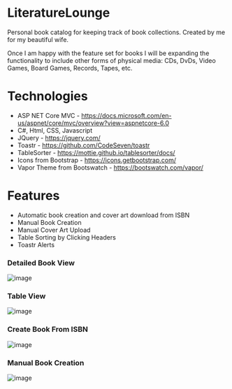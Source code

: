 # LiteratureLounge

Personal book catalog for keeping track of book collections. Created by me for my beautiful wife. 

Once I am happy with the feature set for books I will be expanding the functionality to include other forms of physical media: CDs, DvDs, Video Games, Board Games, Records, Tapes, etc. 

# Technologies

* ASP NET Core MVC - https://docs.microsoft.com/en-us/aspnet/core/mvc/overview?view=aspnetcore-6.0
* C#, Html, CSS, Javascript
* JQuery - https://jquery.com/
* Toastr - https://github.com/CodeSeven/toastr
* TableSorter - https://mottie.github.io/tablesorter/docs/
* Icons from Bootstrap - https://icons.getbootstrap.com/
* Vapor Theme from Bootswatch - https://bootswatch.com/vapor/

# Features

* Automatic book creation and cover art download from ISBN
* Manual Book Creation
* Manual Cover Art Upload
* Table Sorting by Clicking Headers
* Toastr Alerts

### Detailed Book View

![image](https://user-images.githubusercontent.com/12488613/185807251-5b971b40-ec10-4e82-b623-4430a5bcaabf.png)

### Table View

![image](https://user-images.githubusercontent.com/12488613/185807269-f87495dd-d449-4bcf-9492-274e00ea7a7a.png)

### Create Book From ISBN

![image](https://user-images.githubusercontent.com/12488613/185807352-95f0b20c-8dd1-4f84-a5c9-3840f9d51442.png)

### Manual Book Creation

![image](https://user-images.githubusercontent.com/12488613/185807573-51b9e9eb-a6d6-4b58-962c-f6527a05bed3.png)
